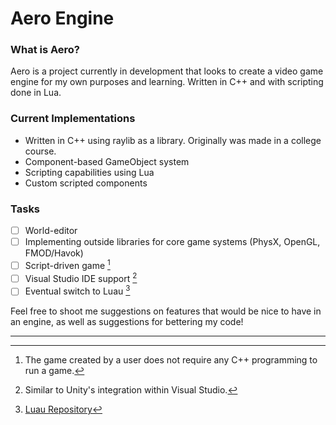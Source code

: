 # Aero Engine

### What is Aero?
Aero is a project currently in development that looks to create a video game engine for my own purposes and learning. Written in C++ and with scripting done in Lua.

### Current Implementations
- Written in C++ using raylib as a library. Originally was made in a college course.
- Component-based GameObject system
- Scripting capabilities using Lua
- Custom scripted components

### Tasks
- [ ] World-editor
- [ ] Implementing outside libraries for core game systems (PhysX, OpenGL, FMOD/Havok)
- [ ] Script-driven game [^1]
- [ ] Visual Studio IDE support [^2]
- [ ] Eventual switch to Luau [^3]

Feel free to shoot me suggestions on features that would be nice to have in an engine, as well as suggestions for bettering my code!

---
[^1]: The game created by a user does not require any C++ programming to run a game.
[^2]: Similar to Unity's integration within Visual Studio.
[^3]: [Luau Repository](https://github.com/luau-lang/luau?tab=readme-ov-file)
